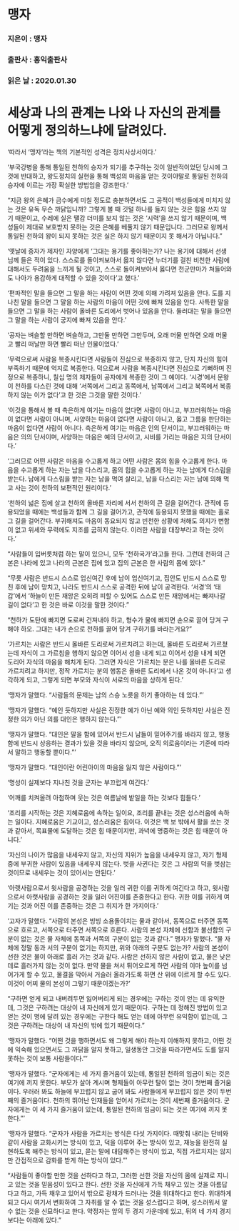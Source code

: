 # 맹자
### 지은이 : 맹자
### 출판사 : 홍익출판사
### 읽은 날 : 2020.01.30

# 세상과 나의 관계는 나와 나 자신의 관계를 어떻게 정의하느냐에 달려있다.

‘따라서 ‘맹자’라는 책의 기본적인 성격은 정치사상서이다.’

‘부국강병을 통해 통일된 천하의 승자가 되기를 추구하는 것이 일반적이었던 당시에 그것에 반대하고, 왕도정치의 실현을 통해 백성의 마음을 얻는 것이야말로 통일된 천하의 승자에 이르는 가장 확실한 방법임을 강조한다.’

“지금 왕의 은혜가 금수에게 미칠 정도로 충분하면서도 그 공적이 백성들에게 미치지 않는 것은 유독 무슨 까닭입니까? 그렇게 볼 때 깃털 하나를 들지 않는 것은 힘을 쓰지 않기 때문이고, 수레에 실은 땔감 더미를 보지 않는 것은 ‘시력’을 쓰지 않기 때문이며, 백성들이 제대로 보호받지 못하는 것은 은혜를 베풀지 않기 때문입니다. 그러므로 왕께서 통일된 천하의 왕이 되지 못하는 것은 실은 하지 않기 때문이지 못 해서가 아닙니다.”

‘옛날에 증자가 제자인 자양에게 ‘그대는 용기를 좋아하는가? 나는 용기에 대해서 선생님께 들은 적이 있다. 스스로를 돌이켜보아서 옳지 않다면 누더기를 걸친 비천한 사람에 대해서도 두려움을 느끼게 될 것이고, 스스로 돌이켜보아서 옳다면 천군만마가 쳐들어와도 나아가 용감하게 대적할 수 있을 것이다’고 했다.’

‘편파적인 말을 들으면 그 말을 하는 사람이 어떤 것에 의해 가려져 있음을 안다. 도를 지나친 말을 들으면 그 말을 하는 사람의 마음이 어떤 것에 빠져 있음을 안다. 사특한 말을 들으면 그 말을 하는 사람이 올바른 도리에서 벗어나 있음을 안다. 둘러대는 말을 들으면 그 말을 하는 사람이 궁지에 빠져 있음을 안다.’

‘공자는 벼슬할 만하면 벼슬하고, 그만둘 만하면 그만두며, 오래 머물 만하면 오래 머물고 빨리 떠날만 하면 빨리 떠난 인물이었다.’

‘무력으로써 사람을 복종시킨다면 사람들이 진심으로 복종하지 않고, 단지 자신의 힘이 부족하기 때문에 억지로 복종한다. 덕으로써 사람을 복종시킨다면 진심으로 기뻐하며 진정으로 복종하니, 칠십 명의 제자들이 공자에게 복종한 것이 그 예이다. ‘시경’에서 문왕이 천하를 다스린 것에 대해 ‘서쪽에서 그리고 동쪽에서, 남쪽에서 그리고 북쪽에서 복종하지 않는 이가 없다’고 한 것은 그것을 말한 것이다.’

‘이것을 통해서 볼 때 측은하게 여기는 마음이 없다면 사람이 아니고, 부끄러워하는 마음이 없다면 사람이 아니며, 사양하는 마음이 없다면 사람이 아니고, 옳고 그름을 판단하는 마음이 없다면 사람이 아니다.
측은하게 여기는 마음은 인의 단서이고, 부끄러워하는 마음은 의의 단서이며, 사양하는 마음은 예의 단서이고, 시비를 가리는 마음은 지의 단서이다.’

‘그러므로 어떤 사람은 마음을 수고롭게 하고 어떤 사람은 몸의 힘을 수고롭게 한다. 마음을 수고롭게 하는 자는 남을 다스리고, 몸의 힘을 수고롭게 하는 자는 남에게 다스림을 받는다. 남에게 다스림을 받는 자는 남을 먹여 살리고, 남을 다스리는 자는 남에 의해 먹고 사는 것이 천하의 보편적인 원리이다.’

‘천하의 넓은 집에 살고 천하의 올바른 자리에 서서 천하의 큰 길을 걸어간다. 관직에 등용되었을 때에는 백성들과 함께 그 길을 걸어가고, 관직에 등용되지 못했을 때에는 홀로 그 길을 걸어간다. 부귀해져도 마음이 동요되지 않고 빈천한 상황에 처해도 의지가 변함이 없고 위세와 무력에도 지조를 굽히지 않는다. 이러한 사람을 대장부라고 하는 것이다.’

“사람들이 입버릇처럼 하는 말이 있으니, 모두 ‘천하국가’라고들 한다. 그런데 천하의 근본은 나라에 있고 나라의 근본은 집에 있고 집의 근본은 한 사람의 몸에 있다.”

“무릇 사람은 반드시 스스로 업신여긴 후에 남이 업신여기고, 집안도 반드시 스스로 망친 후에 남이 망치고, 나라도 반드시 스스로 공격한 뒤에 남이 공격한다. ‘서경’의 ‘태갑’에서 ‘하늘이 만든 재앙은 오히려 피할 수 있어도 스스로 만든 재앙에서는 빠져나갈 길이 없다’고 한 것은 바로 이것을 말한 것이다.”

“천하가 도탄에 빠지면 도로써 건져내야 하고, 형수가 물에 빠지면 손으로 끌어 당겨 구해야 하오. 그대는 내가 손으로 천하를 끌어 당겨 구하기를 바라는거요?”

‘가르치는 사람은 반드시 올바른 도리로써 가르치려고 하는데, 올바른 도리로써 가르쳤는데 자식이 그 가르침을 행하지 않으면 이어서 성을 내게 되고 이어서 성을 내게 되면 도리어 자식의 마음을 해치게 된다. 그러면 자식은 ‘가르치는 분은 나를 올바른 도리로 가르치려고 하지만, 정작 가르치는 분의 행동은 올바른 도리에서 나온 것이 아니다’고 생각하게 되고, 그렇게 되면 부모와 자식이 서로의 마음을 상하게 된다.’

‘맹자가 말했다.
“사람들의 문제는 남의 스승 노릇을 하기 좋아하는 데 있다.”’

‘맹자가 말했다.
“예인 듯하지만 사실은 진정한 예가 아닌 예와 의인 듯하지만 사실은 진정한 의가 아닌 의를 대인은 행하지 않는다.”’

‘맹자가 말했다.
“대인은 말을 함에 있어서 반드시 남들이 믿어주기를 바라지 않고, 행동함에 반드시 상응하는 결과가 있을 것을 바라지 않으며, 오직 의로움이라는 기준에 따라서 말하고 행동할 뿐이다.”’

‘맹자가 말했다.
“대인이란 어린아이의 마음을 잃지 않은 사람이다.”’

‘명성이 실제보다 지나친 것을 군자는 부끄럽게 여긴다.’

‘어깨를 치켜올려 아첨하며 웃는 것은 여름날에 밭일을 하는 것보다 힘들다.’

‘조리를 시작하는 것은 지혜로움에 속하는 일이요, 조리를 끝내는 것은 성스러움에 속하는 일이다. 지혜로움은 기교이고, 성스러움은 힘이다. 이것은 백 보 밖에서 활을 쏘는 것과 같아서, 목표물에 도달하는 것은 힘 때문이지만, 과녁에 명중하는 것은 힘 때문이 아니다.’

‘자신의 나이가 많음을 내세우지 않고, 자신의 지위가 높음을 내세우지 않고, 자기 형제 중에 부귀한 사람이 있음을 내세우지 않는다. 벗을 사귄다는 것은 그 사람의 덕을 벗삼는 것이므로 내세우는 것이 있어서는 안된다.’

‘아랫사람으로서 윗사람을 공경하는 것을 일러 귀한 이를 귀하게 여긴다고 하고, 윗사람으로서 아랫사람을 공경하는 것을 일러 어진이를 존중한다고 한다. 귀한 이를 귀하게 여기는 것과 어진 이를 존중하는 것은 그 취지가 한 가지이다.’

‘고자가 말했다.
“사람의 본성은 빙빙 소용돌이치는 물과 같아서, 동쪽으로 터주면 동쪽으로 흐르고, 서쪽으로 터주면 서쪽으로 흐른다. 사람의 본성 자체에 선함과 불선함의 구분이 없는 것은 물 자체에 동쪽과 서쪽의 구분이 없는 것과 같다.”
맹자가 말했다.
“물 자체에 정말 동과 서의 구분이 없기는 하지만, 위와 아래의 구분도 없는가? 사람의 본성이 선한 것은 물이 아래로 흘러 가는 것과 같다. 사람은 선하지 않은 사람이 없고, 물은 낮은 데로 흘러가지 않는 것이 없다. 만약 물을 쳐서 튀어오르게 하면 사람의 이마 높이를 넘어가게 할 수 있고, 물결을 막아서 거슬러 올라가도록 하면 산 위에 이르게 할 수도 있다. 이것이 어찌 물의 본성이 그렇기 때문이겠는가?’

“구하면 얻게 되고 내버려두면 잃어버리게 되는 경우에는 구하는 것이 얻는 데 유익한데, 그것은 구하려는 대상이 내 자신에게 있기 때문이다. 구하는 데 정해진 방법이 있고 얻는 것이 명에 달려 있는 경우에는 구한다 해도 얻는 데에 아무런 유익함이 없는데, 그것은 구하려는 대상이 내 자신의 밖에 있기 때문이다.”

‘맹자가 말했다.
“어떤 것을 행하면서도 왜 그렇게 해야 하는지 이해하지 못하고, 어떤 것에 익숙해 있으면서도 그 까닭을 알지 못하고, 일생동안 그것을 따라가면서도 도를 알지 못하는 것이 보통 사람들이다.”’

‘맹자가 말했다.
“군자에게는 세 가지 즐거움이 있는데, 통일된 천하의 임금이 되는 것은 여기에 끼지 못한다. 부모가 살아 계시며 형제들이 아무런 탈이 없는 것이 첫번째 즐거움이다. 우러러 봐도 하늘에 부끄럽지 않고 굽어 봐도 사람들에게 부끄럽지 않은 것이 두번째의 즐거움이다. 천하의 뛰어난 인재들을 얻어서 가르치는 것이 세번째 즐거움이다. 군자에게는 이 세 가지 즐거움이 있는데, 통일된 천하의 임금이 되는 것은 여기에 끼지 못한다.”’

‘맹자가 말했다.
“군자가 사람을 가르치는 방식은 다섯 가지이다. 때맞춰 내리는 단비와 같이 사람을 교화시키는 방식이 있고, 덕을 이루어 주는 방식이 있고, 재능을 완전히 실현하도록 해주는 방식이 있고, 묻는 말에 대답해주는 방식이 있고, 직접 가르치지는 않지만 간접적으로 감화를 받게 하는 방식이 있다.”’

“사람들이 좋아할 만한 것을 선하다고 하고, 그러한 선한 것을 자신의 몸에 실제로 지니고 있는 것을 믿음성이 있다고 한다. 선한 것을 자신에게 가득 채우고 있는 것을 아름답다고 하고, 가득 채우고 있어서 밖으로 광채가 드러나는 것을 위대하다고 한다. 위대하게 되고 다시 여기서 변화하여 그 자취를 알 수 없는 것을 성스럽다고 하며, 성스러워서 알 수 없는 것을 신묘하다고 한다. 약정자는 앞의 두 경지 가운데에 있고, 뒤의 네 가지 경지보다는 아래에 있다.”